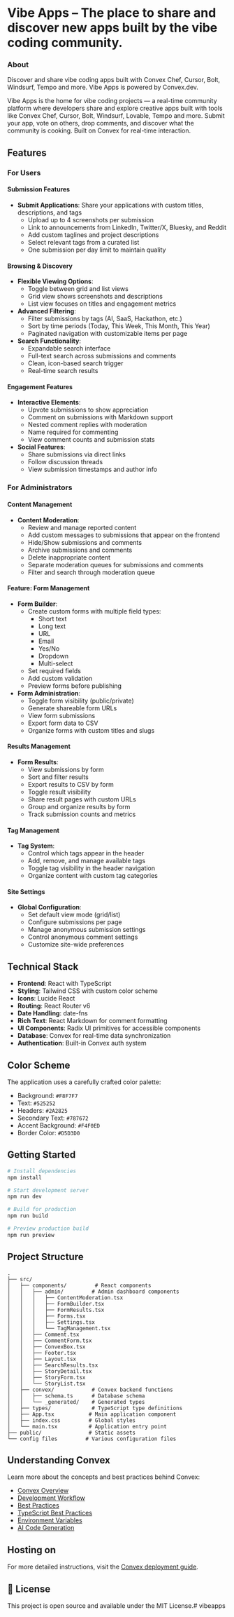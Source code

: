 # Vibe Apps – The place to share and discover new apps built by the vibe coding community.

### About

Discover and share vibe coding apps built with Convex Chef, Cursor, Bolt, Windsurf, Tempo and more. Vibe Apps is powered by Convex.dev.

Vibe Apps is the home for vibe coding projects — a real-time community platform where developers share and explore creative apps built with tools like Convex Chef, Cursor, Bolt, Windsurf, Lovable, Tempo and more. Submit your app, vote on others, drop comments, and discover what the community is cooking. Built on Convex for real-time interaction.

## Features

### For Users

#### Submission Features

- **Submit Applications**: Share your applications with custom titles, descriptions, and tags
  - Upload up to 4 screenshots per submission
  - Link to announcements from LinkedIn, Twitter/X, Bluesky, and Reddit
  - Add custom taglines and project descriptions
  - Select relevant tags from a curated list
  - One submission per day limit to maintain quality

#### Browsing & Discovery

- **Flexible Viewing Options**:
  - Toggle between grid and list views
  - Grid view shows screenshots and descriptions
  - List view focuses on titles and engagement metrics
- **Advanced Filtering**:
  - Filter submissions by tags (AI, SaaS, Hackathon, etc.)
  - Sort by time periods (Today, This Week, This Month, This Year)
  - Paginated navigation with customizable items per page
- **Search Functionality**:
  - Expandable search interface
  - Full-text search across submissions and comments
  - Clean, icon-based search trigger
  - Real-time search results

#### Engagement Features

- **Interactive Elements**:
  - Upvote submissions to show appreciation
  - Comment on submissions with Markdown support
  - Nested comment replies with moderation
  - Name required for commenting
  - View comment counts and submission stats
- **Social Features**:
  - Share submissions via direct links
  - Follow discussion threads
  - View submission timestamps and author info

### For Administrators

#### Content Management

- **Content Moderation**:
  - Review and manage reported content
  - Add custom messages to submissions that appear on the frontend
  - Hide/Show submissions and comments
  - Archive submissions and comments
  - Delete inappropriate content
  - Separate moderation queues for submissions and comments
  - Filter and search through moderation queue

#### Feature: Form Management

- **Form Builder**:
  - Create custom forms with multiple field types:
    - Short text
    - Long text
    - URL
    - Email
    - Yes/No
    - Dropdown
    - Multi-select
  - Set required fields
  - Add custom validation
  - Preview forms before publishing
- **Form Administration**:
  - Toggle form visibility (public/private)
  - Generate shareable form URLs
  - View form submissions
  - Export form data to CSV
  - Organize forms with custom titles and slugs

#### Results Management

- **Form Results**:
  - View submissions by form
  - Sort and filter results
  - Export results to CSV by form
  - Toggle result visibility
  - Share result pages with custom URLs
  - Group and organize results by form
  - Track submission counts and metrics

#### Tag Management

- **Tag System**:
  - Control which tags appear in the header
  - Add, remove, and manage available tags
  - Toggle tag visibility in the header navigation
  - Organize content with custom tag categories

#### Site Settings

- **Global Configuration**:
  - Set default view mode (grid/list)
  - Configure submissions per page
  - Manage anonymous submission settings
  - Control anonymous comment settings
  - Customize site-wide preferences

## Technical Stack

- **Frontend**: React with TypeScript
- **Styling**: Tailwind CSS with custom color scheme
- **Icons**: Lucide React
- **Routing**: React Router v6
- **Date Handling**: date-fns
- **Rich Text**: React Markdown for comment formatting
- **UI Components**: Radix UI primitives for accessible components
- **Database**: Convex for real-time data synchronization
- **Authentication**: Built-in Convex auth system

## Color Scheme

The application uses a carefully crafted color palette:

- Background: `#F8F7F7`
- Text: `#525252`
- Headers: `#2A2825`
- Secondary Text: `#787672`
- Accent Background: `#F4F0ED`
- Border Color: `#D5D3D0`

## Getting Started

```bash
# Install dependencies
npm install

# Start development server
npm run dev

# Build for production
npm run build

# Preview production build
npm run preview
```

## Project Structure

```
.
├── src/
│   ├── components/         # React components
│   │   ├── admin/         # Admin dashboard components
│   │   │   ├── ContentModeration.tsx
│   │   │   ├── FormBuilder.tsx
│   │   │   ├── FormResults.tsx
│   │   │   ├── Forms.tsx
│   │   │   ├── Settings.tsx
│   │   │   └── TagManagement.tsx
│   │   ├── Comment.tsx
│   │   ├── CommentForm.tsx
│   │   ├── ConvexBox.tsx
│   │   ├── Footer.tsx
│   │   ├── Layout.tsx
│   │   ├── SearchResults.tsx
│   │   ├── StoryDetail.tsx
│   │   ├── StoryForm.tsx
│   │   └── StoryList.tsx
│   ├── convex/            # Convex backend functions
│   │   ├── schema.ts      # Database schema
│   │   └── _generated/    # Generated types
│   ├── types/             # TypeScript type definitions
│   ├── App.tsx           # Main application component
│   ├── index.css         # Global styles
│   └── main.tsx          # Application entry point
├── public/               # Static assets
└── config files         # Various configuration files
```

## Understanding Convex

Learn more about the concepts and best practices behind Convex:

- [Convex Overview](https://docs.convex.dev/understanding/)
- [Development Workflow](https://docs.convex.dev/understanding/workflow)
- [Best Practices](https://docs.convex.dev/understanding/best-practices/)
- [TypeScript Best Practices](https://docs.convex.dev/understanding/best-practices/typescript)
- [Environment Variables](https://docs.convex.dev/production/environment-variables)
- [AI Code Generation](https://docs.convex.dev/ai)

## Hosting on

For more detailed instructions, visit the [Convex deployment guide](https://docs.convex.dev/production/hosting/).

## 📝 License

This project is open source and available under the MIT License.# vibeapps
